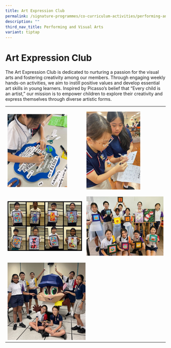 ```yaml
---
title: Art Expression Club
permalink: /signature-programmes/co-curriculum-activities/performing-and-visual-arts/visual-and-art-expression/
description: ""
third_nav_title: Performing and Visual Arts
variant: tiptap
---
```

<h1>Art Expression Club</h1>
<p>The Art Expression Club is dedicated to nurturing a passion for the visual
arts and fostering creativity among our members. Through engaging weekly
hands-on activities, we aim to instill positive values and develop essential
art skills in young learners. Inspired by Picasso’s belief that “Every
child is an artist,” our mission is to empower children to explore their
creativity and express themselves through diverse artistic forms.</p>
<table style="minWidth: 50px">
<colgroup>
<col>
<col>
</colgroup>
<tbody>
<tr>
<td rowspan="1" colspan="1">
<p></p>
<div class="isomer-image-wrapper">
<img style="width: 80%;" height="auto" width="100%" alt="" src="/images/Art_Expression_Club_1.jpg">
</div>
</td>
<td rowspan="1" colspan="1">
<p></p>
<div class="isomer-image-wrapper">
<img style="width: 70%;" height="auto" width="100%" alt="" src="/images/Art_Expression_Club_2.jpg">
</div>
</td>
</tr>
<tr>
<td rowspan="1" colspan="1">
<p></p>
<div class="isomer-image-wrapper">
<img style="width: 100%" height="auto" width="100%" alt="" src="/images/Art_Expression_Club_3.jpg">
</div>
</td>
<td rowspan="1" colspan="1">
<p></p>
<div class="isomer-image-wrapper">
<img style="width: 100%" height="auto" width="100%" alt="" src="/images/Art_Expression_Club_4.jpg">
</div>
</td>
</tr>
<tr>
<td rowspan="1" colspan="2">
<p></p>
<div class="isomer-image-wrapper">
<img style="width: 50%;" height="auto" width="100%" alt="" src="/images/Art_Expression_Club_5.jpg">
</div>
</td>
</tr>
</tbody>
</table>
<p></p>